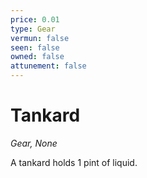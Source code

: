 ```yaml
---
price: 0.01
type: Gear
vermun: false
seen: false
owned: false
attunement: false
---
```

# Tankard

*Gear, None*

A tankard holds 1 pint of liquid.
